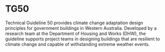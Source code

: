 # TG50
Technical Guideline 50 provides climate change adaptation design principles for government buildings in Western Australia. Developed by a research team at the Department of Housing and Works (DHW), the guideline supports project teams in designing buildings that are resilient to climate change and capable of withstanding extreme weather events.
